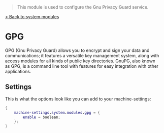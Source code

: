 > This module is used to configure the Gnu Privacy Guard service.

[< Back to system modules](../README.md)

# GPG 

GPG (Gnu Privacy Guard) allows you to encrypt and sign your data and communications; it features a versatile key management system, along with access modules for all kinds of public key directories. GnuPG, also known as GPG, is a command line tool with features for easy integration with other applications.


## Settings

This is what the options look like you can add to your machine-settings:

```Nix
{
    machine-settings.system.modules.gpg = {
        enable = boolean;
    };
}
```

